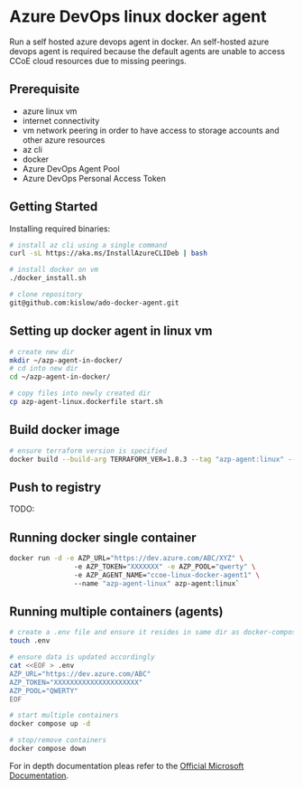 # Azure DevOps linux docker agent

Run a self hosted azure devops agent in docker.
An self-hosted azure devops agent is required because the default agents are unable to access CCoE cloud resources due to missing peerings.

## Prerequisite

- azure linux vm
- internet connectivity
- vm network peering in order to have access to storage accounts and other azure resources
- az cli
- docker
- Azure DevOps Agent Pool
- Azure DevOps Personal Access Token

## Getting Started

Installing required binaries:

```sh
# install az cli using a single command
curl -sL https://aka.ms/InstallAzureCLIDeb | bash
```

```sh
# install docker on vm
./docker_install.sh
```

```sh
# clone repository
git@github.com:kislow/ado-docker-agent.git
```

## Setting up docker agent in linux vm

```sh
# create new dir
mkdir ~/azp-agent-in-docker/
# cd into new dir
cd ~/azp-agent-in-docker/

# copy files into newly created dir
cp azp-agent-linux.dockerfile start.sh
```

## Build docker image

```sh
# ensure terraform version is specified
docker build --build-arg TERRAFORM_VER=1.8.3 --tag "azp-agent:linux" --file "./azp-agent-linux.dockerfile" .
```

## Push to registry

TODO:

## Running docker single container

```sh
docker run -d -e AZP_URL="https://dev.azure.com/ABC/XYZ" \ 
                -e AZP_TOKEN="XXXXXXX" -e AZP_POOL="qwerty" \ 
                -e AZP_AGENT_NAME="ccoe-linux-docker-agent1" \ 
                --name "azp-agent-linux" azp-agent:linux`
```
## Running multiple containers (agents)

```sh
# create a .env file and ensure it resides in same dir as docker-compose.yml file
touch .env

# ensure data is updated accordingly
cat <<EOF > .env
AZP_URL="https://dev.azure.com/ABC"
AZP_TOKEN="XXXXXXXXXXXXXXXXXXXXX"
AZP_POOL="QWERTY"
EOF
```

```sh
# start multiple containers
docker compose up -d

# stop/remove containers
docker compose down
```

For in depth documentation pleas refer to the [Official Microsoft Documentation](https://learn.microsoft.com/en-us/azure/devops/pipelines/agents/docker?view=azure-devops#linux).
